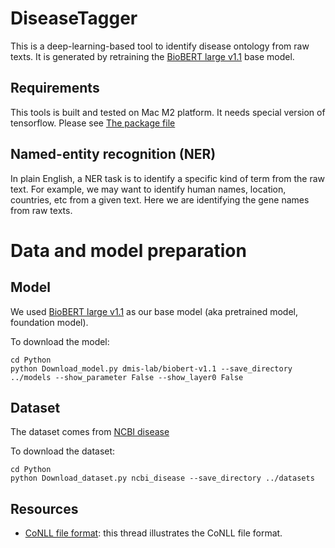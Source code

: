 # DiseaseTagger
This is a deep-learning-based tool to identify disease ontology from raw texts. It is generated by retraining the [BioBERT large v1.1](http://nlp.dmis.korea.edu/projects/biobert-2020-checkpoints/biobert_large_v1.1_pubmed.tar.gz) base model.

## Requirements
This tools is built and tested on Mac M2 platform. It needs special version of tensorflow. Please see [The package file](./requiremnts.txt)

## Named-entity recognition (NER)
In plain English, a NER task is to identify a specific kind of term from the raw text. For example, we may want to identify human names, location, countries, etc from a given text. Here we are identifying the gene names from raw texts.

# Data and model preparation
## Model
We used [BioBERT large v1.1](http://nlp.dmis.korea.edu/projects/biobert-2020-checkpoints/biobert_large_v1.1_pubmed.tar.gz) as our base model (aka pretrained model, foundation model). 

To download the model:

```
cd Python
python Download_model.py dmis-lab/biobert-v1.1 --save_directory ../models --show_parameter False --show_layer0 False
```

## Dataset
The dataset comes from [NCBI disease]()

To download the dataset:

```
cd Python
python Download_dataset.py ncbi_disease --save_directory ../datasets
```
## Resources
- [CoNLL file format](https://stackoverflow.com/questions/27416164/what-is-conll-data-format): this thread illustrates the CoNLL file format.
